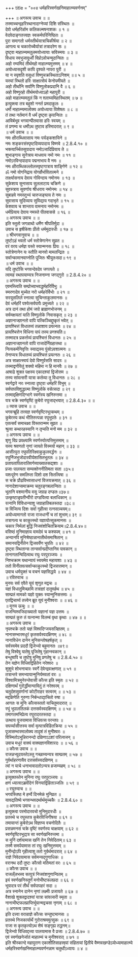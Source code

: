 +++
title = "००४ धर्महरिस्वर्णखनिमाहात्म्यवर्णनम्"

+++
॥ अगस्त्य उवाच ॥ ॥  
तस्माच्चन्द्रहरिस्थानादाग्नेय्यां दिशि संस्थितः ॥  
देवो धर्महरिर्न्नाम कलिकल्मषनाशकः ॥ १ ॥  
वेदवेदाङ्गतत्त्वज्ञः स्वकर्मपरिनिष्ठितः ॥  
पुरा समागतो धर्मस्तीर्थयात्राचिकीर्षया ॥ २ ॥  
आगत्य च चकारोच्चैर्यात्रां तत्रादरेण सः ॥  
दृष्ट्वा माहात्म्यमतुलमयोध्यायाः सविस्मयः ॥ ३ ॥  
विधाय स्वभुजावूर्ध्वौ विप्रोऽवोचन्मुदान्वितः ॥  
अहो रम्यमिदं तीर्थमहो माहात्म्यमुत्तमम् ॥ ४ ॥  
अयोध्यासदृशी कापि दृश्यते नापरा पुरी ॥  
या न स्पृशति वसुधां विष्णुचक्रस्थिताऽनिशम् ॥॥ ५ ॥  
यस्यां स्थितो हरिः साक्षात्सेयं केनोपमीयते ॥  
अहो तीर्थानि सर्वाणि विष्णुलोकप्रदानि वै ॥ ६ ॥  
अहो विष्णुरहो तीर्थमयोध्याऽहो महापुरी ॥  
अहो माहात्म्यमतुलं किं न श्लाघ्यमिहास्थितम् ॥ ७ ॥  
इत्युक्त्वा तत्र बहुशो ननर्त प्रमदाकुलः ॥  
धर्मो माहात्म्यमालोक्य अयोध्याया विशेषतः ॥ ८ ॥  
तं तथा नर्तमानं वै धर्मं दृष्ट्वा कृपान्वितः ॥  
आविर्बभूव भगवान्पीतवासा हरिः स्वयम् ॥  
तं प्रणम्य च धर्मोऽथ तुष्टाव हरिमादरात् ॥ ९ ॥  
॥ धर्म उवाच ॥ ॥  
नमः क्षीराब्धिवासाय नमः पर्यङ्कशायिने ॥  
नमः शङ्करसंस्पृष्टदिव्यपादाय विष्णवे ॥ 2.8.4.१० ॥  
भक्त्यार्च्चितसुपादाय नमोऽजादिप्रियाय ते ॥  
शुभाङ्गाय सुनेत्राय माधवाय नमो नमः ॥ ११ ॥  
नमोऽरविन्दपादाय पद्मनाभाय वै नमः ॥  
नमः क्षीराब्धिकल्लोलस्पृष्टगात्राय शार्ङ्गिणे ॥ १२ ॥  
ॐ नमो योगनिद्राय योगर्क्षैर्भावितात्मने ॥  
तार्क्ष्यासनाय देवाय गोविन्दाय नमोनमः ॥ १३ ॥  
सुकेशाय सुनासाय सुललाटाय चक्रिणे ॥  
सुवस्त्राय सुवर्णाय श्रीधराय नमोनमः ॥ १४ ॥  
सुबाहवे नमस्तुभ्यं चारुजङ्घाय ते नमः ॥  
सुवासाय सुदिव्याय सुविद्याय गदाभृते ॥ १५ ॥  
केशवाय च शान्ताय वामनाय नमोनमः ॥  
धर्मप्रियाय देवाय नमस्ते पीतवाससे ॥ १६ ॥  
॥ अगस्त्य उवाच ॥ ॥  
इति स्तुतो जगन्नाथो धर्मेण श्रीपतिर्मुदा ॥  
उवाच स हृषीकेशः प्रीतो धर्ममुदारधीः ॥ १७ ॥  
॥ श्रीभगवानुवाच ॥ ॥  
तुष्टोऽहं भवतो धर्म स्तोत्रेणानेन सुव्रत ॥  
वरं वरय धर्मज्ञ यस्ते स्यान्मनसः प्रियः ॥ १८ ॥  
स्तोत्रेणानेन यः स्तौति मानवो मामतन्द्रितः ॥  
सर्वान्कामानवाप्नोति पूजितः श्रीयुतःसदा॥ १९ ॥  
॥ धर्म उवाच ॥ ॥  
यदि तुष्टोसि भगवन्देवदेव जगत्पते ॥  
त्वामहं स्थापयाम्यत्र निजनाम्ना जगद्गुरो ॥ 2.8.4.२० ॥  
॥ अगस्त्य उवाच ॥ ॥  
एवमस्त्विति सम्प्रोच्याभवद्धर्महरिर्विभुः ॥  
स्मरणादेव मुच्येत नरो धर्महरेर्विभोः ॥ २१ ॥  
सरयूसलिले स्नात्वा सुचिन्ताकुलमानसः ॥  
देवं धर्महरिं पश्येत्सर्वपापैः प्रमुच्यते ॥ २२ ॥  
अत्र दानं तथा होमं जपो ब्राह्मणभोजनम् ॥  
सर्वमक्षयतां याति विष्णुलोके निवासकृत् ॥ २३ ॥  
अज्ञानाज्ज्ञानतो वापि यत्किञ्चिद्दुष्कृतं भवेत् ॥  
प्रायश्चित्तं विधातव्यं तन्नाशाय प्रयत्नतः ॥ २४ ॥  
प्रायश्चित्तेन विधिना पापं तस्य प्रणश्यति॥  
तस्मादत्र प्रकर्त्तव्यं प्रायश्चित्तं विधानतः ॥ २५ ॥  
अज्ञानाज्ज्ञानतो वापि राजादेर्निग्रहात्तथा ॥  
नित्यकर्मनिवृत्तिः स्याद्यस्य पुंसोऽवशात्मनः ॥  
तेनाप्यत्र विधातव्यं प्रायश्चित्तं प्रयत्नतः ॥ २६ ॥  
अत्र साक्षात्स्वयं देवो विष्णुर्वसति सादरः ॥  
तस्माद्वर्णयितुं शक्यो महिमा न हि मानवैः ॥ २७ ॥  
आषाढे शुक्ल पक्षस्य एकादश्यां द्विजोत्तम ॥  
तस्य सांवत्सरी यात्रा कर्तव्या तु विधानतः ॥ २८ ॥  
स्वर्गद्वारे नरः स्नात्वा दृष्ट्वा धर्महरिं विभुम् ॥  
सर्वपापविशुद्धात्मा विष्णुलोके वसेत्सदा ॥ २९ ॥  
तस्माद्दक्षिणदिग्भागे स्वर्णस्य खनिरुत्तमा ॥  
यत्र चक्रे स्वर्णवृष्टिं कुबेरो रघुजाद्भयात् ॥ 2.8.4.३० ॥ ॥  
॥ व्यास उवाच ॥ ॥  
भगवन्ब्रूहि तत्त्वज्ञ स्वर्णवृष्टिरभूत्कथम् ॥  
कुबेरस्य कथं भीतिरुत्पन्ना रघुभूपतेः ॥ ३१ ॥  
एतत्सर्वं समाचक्ष्व विस्तरान्मम सुव्रत ॥  
श्रुत्वा कथारहस्यानि न तृप्यति मनो मम ॥ ३२ ॥  
॥ अगस्त्य उवाच ॥ ॥  
शृणु विप्र प्रवक्ष्यामि स्वर्णस्योत्पत्तिमुत्तमाम् ॥  
यस्य श्रवणतो नृणां जायते विस्मयो महान् ॥ ३३ ॥  
आसीत्पुरा रघुपतिरिक्ष्वाकुकुलवर्द्धनः ॥  
रघुर्निजभुजोदारवीर्यशासितभूतलः ॥ ३४ ॥  
प्रतापतापितारातिवर्गव्याख्यातसद्यशाः ॥  
प्रजाः पालयता सम्यक्तेननीतिमता सता ॥३५॥  
यशःपूरेण समलिप्ता दिशो दश सितत्विषा ॥  
स चक्रे प्रौढविभवसाधनां विजयक्रमात् ॥ ३६ ॥  
नानादेशान्समाक्रम्य चतुरङ्गबलान्वितः ॥  
भूतानि वशमानीय वसु जग्राह दण्डतः॥३७॥  
उत्कृष्टान्नृपतीन्वीरो दण्डयित्वा बलाधिकान् ॥  
रत्नानि विविधान्याशु जग्राहातिबलस्तदा ॥३८॥  
स विजित्य दिशः सर्वा गृहीत्वा रत्नसञ्चयम्॥  
अयोध्यामागतो राजा राजधानीं च तां शुभाम्॥ ३९ ॥  
तत्रागत्य च काकुत्स्थो यज्ञायोत्सुकमानसः ॥  
चकार निर्मलां बुद्धिं निजवंशोचितक्रियाम॥2.8.4.४०॥  
वसिष्ठं मुनिमाज्ञाय वामदेवं च कश्यपम् ॥ ४१ ॥  
अन्यानपि मुनिश्रेष्ठान्नानातीर्थसमाश्रितान् ॥  
समानयद्विनीतेन द्विजवर्येण भूपतिः ॥ ४२ ॥  
दृष्ट्वा स्थितान्स तान्सर्वान्प्रदीप्तानिव पावकान् ॥  
तानागतान्विदित्वाथ रघुः परपुरञ्जयः ॥  
निश्चक्राम यथान्यायं स्वयमेव महायशाः ॥ ४३ ॥  
ततो विनीतवत्सर्वान्काकुत्स्थो द्विजसत्तमान् ॥  
उवाच धर्मयुक्तं च वचनं यज्ञसिद्धये ॥ ४४ ॥  
॥ रविरुवाच ॥  
मुनयः सर्व एवैते यूयं शृणुत मद्वचः ॥  
यज्ञं विधातुमिच्छामि तत्राज्ञां दातुमर्हथ ॥ ४५ ॥  
साम्प्रतं मामको यज्ञो युक्तः स्यान्मुनिसत्तमाः ॥  
एतद्विचार्य्य तत्त्वेन ब्रूत यूयं मुनीश्वराः ॥ ॥ ४६ ॥  
॥ मुनय ऊचुः ॥ ॥  
राजन्विश्वजिदाख्यातो यज्ञानां यज्ञ उत्तमः ॥  
साम्प्रतं कुरु तं यत्नान्मा विलम्बं वृथा कृथाः ॥ ४७ ॥ ॥  
॥ अगस्त्य उवाच ॥  
नृपश्चक्रे ततो यज्ञं विश्वदिग्जयसञ्ज्ञितम् ॥  
नानासम्भारमधुरं कृतसर्वस्वदक्षिणम् ॥ ४८ ॥  
नानाविधेन दानेन मुनिसन्तोषहर्षकृत् ॥  
सर्वस्वमेव प्रददौ द्विजेभ्यो बहुमानतः ॥४९॥  
तेषु विश्वेषु यातेषु पूजितेषु गृहान्स्वकान् ॥  
बन्धुष्वपि च तुष्टेषु मुनिषु प्रणतेषु च ॥ 2.8.4.५० ॥  
तेन यज्ञेन विधिवद्विहितेन नरेश्वरः ॥  
शुशुभे शोभनाचारः स्वर्गे देवेन्द्रवत्क्षणात् ॥ ५१ ॥  
तत्रान्तरे समभ्यायान्मुनिर्यमवतां वरः ॥  
विश्वामित्रमुनेरन्तेवासी कौत्स इति स्मृतः ॥ ५२ ॥  
दक्षिणार्थं गुरोर्द्धीमान्पावितुं तं नरेश्वरम् ॥  
चतुर्दशसुवर्णानां कोटीराहर सत्वरम् ॥ ॥ ५३ ॥  
मद्दक्षिणेति गुरुणा निर्बन्धाद्याचितो रुषा ॥  
आगतः स मुनिः कौत्सस्ततो याचितुमादरात् ॥  
रघुं भूपालतिलकं दत्तसर्वस्वदक्षिणम् ॥ ॥ ५४ ॥  
तमागतमभिप्रेत्य रघुरादरतस्तदा ॥  
उत्थाय पूजयामास विधिवत्स परन्तपः ॥  
सपर्य्यासीत्तस्य सर्वा मृत्पात्रविहितक्रिया ॥ ५५ ॥  
पूजासम्भारमालोक्य तादृशं तं मुनीश्वरः ॥  
विस्मितोऽभून्निरानन्दो दक्षिणाऽऽशां परित्यजन् ॥  
उवाच मधुरं वाक्यं वाक्यज्ञानविशारदः ॥ ॥ ५६ ॥  
॥ कौत्स उवाच ॥ ॥  
राजन्नभ्युदयस्तेऽस्तु गच्छाम्यन्यत्र साम्प्रतम् ॥ ५७ ॥  
गुर्वर्थाहरणायैव दत्तसर्वस्वदक्षिणम् ॥  
त्वां न याचे धनाभावादतोऽन्यत्र व्रजाम्यहम् ॥ ५८ ॥  
॥ अगस्त्य उवाच ॥ ॥  
इत्युक्तस्तेन मुनिना रघुः परपुरञ्जयः ॥  
क्षणं ध्यात्वाऽब्रवीदेनं विनयाद्विहिताञ्जलिः ॥ ५९ ॥  
॥ रघुरुवाच ॥ ॥  
भगवंस्तिष्ठ मे हर्म्ये दिनमेकं मुनिव्रत ॥  
यावद्यतिष्ये भगवन्भवदर्थार्थमुच्चकैः ॥ 2.8.4.६० ॥  
॥ अगस्त्य उवाच ॥ ॥  
इत्युक्त्वा परमोदारवचो मुनिमुदारधीः ॥  
प्रतस्थे च रघुस्तत्र कुबेरविजिगीषया ॥ ६१ ॥  
तमायान्तं कुबेरोऽथ विज्ञाप्य वचनोदितैः ॥  
प्रसन्नमनसं चक्रे वृष्टिं स्वर्णस्य चाक्षयाम् ॥ ६२ ॥  
स्वर्णवृष्टिरभूद्यत्र सा स्वर्णखनिरुत्तमा ॥  
स मुनिं दर्शयामास खनिं तेन निवेदिताम्॥ ६३ ॥  
तस्मै समर्पयामास तां रघुः खनिमुत्तमाम् ॥  
मुनीन्द्रोऽपि गृहीत्वाशु ततो गुर्वर्थमादरात् ॥ ६४ ॥  
राज्ञे निवेदयामास सर्वमन्यद्गुणाधिकः ॥  
वरानथ ददौ तुष्टः कौत्सो मतिमतां वरः ॥ ६५ ॥  
॥ कौत्स उवाच ॥ ॥  
राजल्ँलभस्व सत्पुत्रं निजवंशगुणान्वितम् ॥  
इयं स्वर्णखनिस्तूर्णं मनोभीष्टफलप्रदा ॥ ६६ ॥  
भूयादत्र परं तीर्थं सर्वपापहरं सदा ॥  
अत्र स्नानेन दानेन नृणां लक्ष्मीः प्रजायते ॥ ६७ ॥  
वैशाखे शुक्लद्वादश्यां यात्रा सांवत्सरी स्मृता ॥  
नानाभीष्टफलप्राप्तिर्भूयान्मद्वचसा नृणाम् ॥ ६८ ॥  
॥ अगस्त्य उवाच ॥ ॥  
इति दत्त्वा वरान्राज्ञे कौत्सः सन्तुष्टमानसः ॥  
प्रतस्थे निजकार्यार्थे गुरोराश्रममुत्सुकः ॥ ६९ ॥  
राजा स कृतकृत्योऽथ शेषं सङ्गृह्य तद्धनम्॥  
द्विजेभ्यो विधिवद्दत्त्वा पालयामास वै प्रजाः ॥ 2.8.4.७० ॥  
एवं स्वर्णखनेर्जातं माहात्म्यं च मुनीश्वरात् ॥ ७१ ॥  
इति श्रीस्कान्दे महापुराण एकाशीतिसाहस्र्यां संहितायां द्वितीये वैष्णवखण्डेऽयोध्यामाहात्म्ये धर्महरिस्वर्णखनिमाहात्म्यवर्णनन्नाम चतुर्थोऽध्यायः ॥ ४ ॥